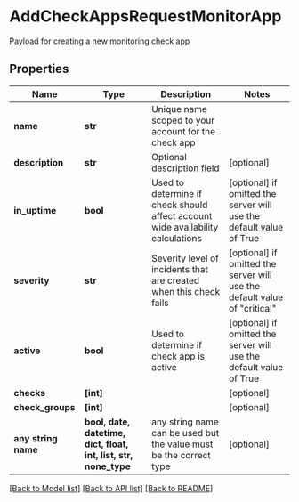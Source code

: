 # AddCheckAppsRequestMonitorApp

Payload for creating a new monitoring check app

## Properties
Name | Type | Description | Notes
------------ | ------------- | ------------- | -------------
**name** | **str** | Unique name scoped to your account for the check app | 
**description** | **str** | Optional description field | [optional] 
**in_uptime** | **bool** | Used to determine if check should affect account wide availability calculations | [optional]  if omitted the server will use the default value of True
**severity** | **str** | Severity level of incidents that are created when this check fails | [optional]  if omitted the server will use the default value of "critical"
**active** | **bool** | Used to determine if check app is active | [optional]  if omitted the server will use the default value of True
**checks** | **[int]** |  | [optional] 
**check_groups** | **[int]** |  | [optional] 
**any string name** | **bool, date, datetime, dict, float, int, list, str, none_type** | any string name can be used but the value must be the correct type | [optional]

[[Back to Model list]](../README.md#documentation-for-models) [[Back to API list]](../README.md#documentation-for-api-endpoints) [[Back to README]](../README.md)


